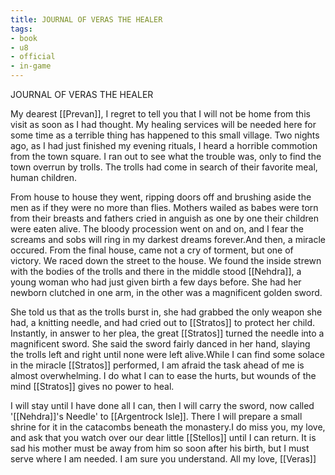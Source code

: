 ```yaml
---
title: JOURNAL OF VERAS THE HEALER
tags:
- book
- u8
- official
- in-game
---
```


JOURNAL OF VERAS THE HEALER  
  
My dearest [[Prevan]], I regret to tell you that I will not be home from this visit as soon as I had thought. My healing services will be needed here for some time as a terrible thing has happened to this small village. Two nights ago, as I had just finished my evening rituals, I heard a horrible commotion from the town square. I ran out to see what the trouble was, only to find the town overrun by trolls. The trolls had come in search of their favorite meal, human children.  
  
From house to house they went, ripping doors off and brushing aside the men as if they were no more than flies. Mothers wailed as babes were torn from their breasts and fathers cried in anguish as one by one their children were eaten alive. The bloody procession went on and on, and I fear the screams and sobs will ring in my darkest dreams forever.And then, a miracle occured. From the final house, came not a cry of torment, but one of victory. We raced down the street to the house. We found the inside strewn with the bodies of the trolls and there in the middle stood [[Nehdra]], a young woman who had just given birth a few days before. She had her newborn clutched in one arm, in the other was a magnificent golden sword.  
  
She told us that as the trolls burst in, she had grabbed the only weapon she had, a knitting needle, and had cried out to [[Stratos]] to protect her child. Instantly, in answer to her plea, the great [[Stratos]] turned the needle into a magnificent sword. She said the sword fairly danced in her hand, slaying the trolls left and right until none were left alive.While I can find some solace in the miracle [[Stratos]] performed, I am afraid the task ahead of me is almost overwhelming. I do what I can to ease the hurts, but wounds of the mind [[Stratos]] gives no power to heal.  
  
I will stay until I have done all I can, then I will carry the sword, now called '[[Nehdra]]'s Needle' to [[Argentrock Isle]]. There I will prepare a small shrine for it in the catacombs beneath the monastery.I do miss you, my love, and ask that you watch over our dear little [[Stellos]] until I can return. It is sad his mother must be away from him so soon after his birth, but I must serve where I am needed. I am sure you understand. All my love, [[Veras]]